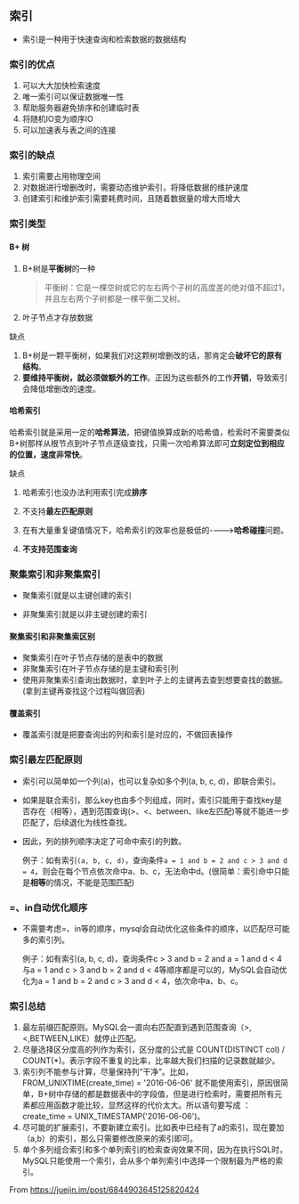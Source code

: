 ## 索引

- 索引是一种用于快速查询和检索数据的数据结构
### 索引的优点
1. 可以大大加快检索速度
2. 唯一索引可以保证数据唯一性
3. 帮助服务器避免排序和创建临时表
4. 将随机IO变为顺序IO
5. 可以加速表与表之间的连接

### 索引的缺点
1. 索引需要占用物理空间
2. 对数据进行增删改时，需要动态维护索引，将降低数据的维护速度
3. 创建索引和维护索引需要耗费时间，且随着数据量的增大而增大

### 索引类型

#### B+ 树
1. B+树是**平衡树**的一种

   > 平衡树：它是一棵空树或它的左右两个子树的高度差的绝对值不超过1，并且左右两个子树都是一棵平衡二叉树。

2. 叶子节点才存放数据

缺点

1. B+树是一颗平衡树，如果我们对这颗树增删改的话，那肯定会**破坏它的原有结构**。
2. **要维持平衡树，就必须做额外的工作**。正因为这些额外的工作**开销**，导致索引会降低增删改的速度。

#### 哈希索引
​		哈希索引就是采用一定的**哈希算法**，把键值换算成新的哈希值，检索时不需要类似B+树那样从根节点到叶子节点逐级查找，只需一次哈希算法即可**立刻定位到相应的位置，速度非常快**。

缺点

1. 哈希索引也没办法利用索引完成**排序**

2. 不支持**最左匹配原则**

3. 在有大量重复键值情况下，哈希索引的效率也是极低的---->**哈希碰撞**问题。

4. **不支持范围查询**

### 聚集索引和非聚集索引

- 聚集索引就是以主键创建的索引

- 非聚集索引就是以非主键创建的索引

#### 聚集索引和非聚集索区别

- 聚集索引在叶子节点存储的是表中的数据
- 非聚集索引在叶子节点存储的是主键和索引列
- 使用非聚集索引查询出数据时，拿到叶子上的主键再去查到想要查找的数据。(拿到主键再查找这个过程叫做回表)
#### 覆盖索引
- 覆盖索引就是把要查询出的列和索引是对应的，不做回表操作

### 索引最左匹配原则

- 索引可以简单如一个列(a)，也可以复杂如多个列(a, b, c, d)，即联合索引。
- 如果是联合索引，那么key也由多个列组成，同时，索引只能用于查找key是否存在（相等），遇到范围查询(>、<、between、like左匹配)等就不能进一步匹配了，后续退化为线性查找。
- 因此，列的排列顺序决定了可命中索引的列数。

  例子：如有索引`(a, b, c, d)`，查询条件`a = 1 and b = 2 and c > 3 and d = 4`，则会在每个节点依次命中a、b、c，无法命中d。(很简单：索引命中只能是**相等**的情况，不能是范围匹配)
### =、in自动优化顺序
- 不需要考虑=、in等的顺序，mysql会自动优化这些条件的顺序，以匹配尽可能多的索引列。

  例子：如有索引(a, b, c, d)，查询条件c > 3 and b = 2 and a = 1 and d < 4与a = 1 and c > 3 and b = 2 and d < 4等顺序都是可以的，MySQL会自动优化为a = 1 and b = 2 and c > 3 and d < 4，依次命中a、b、c。
### 索引总结
1. 最左前缀匹配原则。MySQL会一直向右匹配直到遇到范围查询（>,<,BETWEEN,LIKE）就停止匹配。
2. 尽量选择区分度高的列作为索引，区分度的公式是 COUNT(DISTINCT col) / COUNT(*)。表示字段不重复的比率，比率越大我们扫描的记录数就越少。
3. 索引列不能参与计算，尽量保持列“干净”。比如，FROM_UNIXTIME(create_time) = '2016-06-06' 就不能使用索引，原因很简单，B+树中存储的都是数据表中的字段值，但是进行检索时，需要把所有元素都应用函数才能比较，显然这样的代价太大。所以语句要写成 ： create_time = UNIX_TIMESTAMP('2016-06-06')。
4. 尽可能的扩展索引，不要新建立索引。比如表中已经有了a的索引，现在要加（a,b）的索引，那么只需要修改原来的索引即可。
5. 单个多列组合索引和多个单列索引的检索查询效果不同，因为在执行SQL时，MySQL只能使用一个索引，会从多个单列索引中选择一个限制最为严格的索引。


From https://juejin.im/post/6844903645125820424








